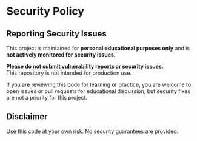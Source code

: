 # Security Policy

## Reporting Security Issues

This project is maintained for **personal educational purposes only** and is **not actively monitored for security issues**.

**Please do not submit vulnerability reports or security issues.**  
This repository is not intended for production use.

If you are reviewing this code for learning or practice, you are welcome to open issues or pull requests for educational discussion, but security fixes are not a priority for this project.

## Disclaimer

Use this code at your own risk. No security guarantees are provided.
